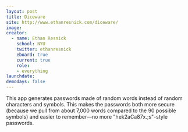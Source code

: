 ```yaml
---
layout: post
title: Diceware
site: http://www.ethanresnick.com/diceware/
image: 
creator: 
  - name: Ethan Resnick
    school: NYU
    twitter: ethanresnick
    eboard: true
    current: true
    role:
    - everything
launchdate:
demodays: false
---
```


This app generates passwords made of random words instead of random characters and symbols. This makes the passwords both more secure (because we pull from about 7,000 words compared to the 90 possible symbols) and easier to remember—no more "hek2aCa87x.;s"-style passwords. 